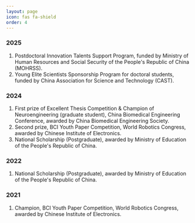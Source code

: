 ```yaml
---
layout: page
icon: fas fa-shield
order: 4
---
```


### 2025
1. Postdoctoral Innovation Talents Support Program, funded by Ministry of Human Resources and Social Security of the People's Republic of China (MOHRSS).
2. Young Elite Scientists Sponsorship Program for doctoral students, funded by China Association for Science and Technology (CAST).

### 2024
1. First prize of Excellent Thesis Competition & Champion of Neuroengineering (graduate student), China Biomedical Engineering Conference, awarded by China Biomedical Engineering Society.
2. Second prize, BCI Youth Paper Competition, World Robotics Congress, awarded by Chinese Institute of Electronics.
3. National Scholarship (Postgraduate), awarded by Ministry of Education of the People's Republic of China.

### 2022
1. National Scholarship (Postgraduate), awarded by Ministry of Education of the People's Republic of China.

### 2021
1. Champion, BCI Youth Paper Competition, World Robotics Congress, awarded by Chinese Institute of Electronics.
